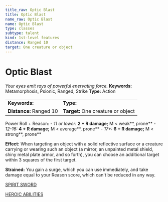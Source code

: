 ```yaml
---
title_raw: Optic Blast
title: Optic Blast
name_raw: Optic Blast
name: Optic Blast
type: classes
subtype: talent
kind: 1st-level features
distance: Ranged 10
target: One creature or object
---
```


# Optic Blast

*Your eyes emit rays of powerful enervating force.* **Keywords:** Metamorphosis, Psionic, Ranged, Strike **Type:** Action

|                         |                                    |
| :---------------------- | :--------------------------------- |
| **Keywords:**           | **Type:**                          |
| **Distance:** Ranged 10 | **Target:** One creature or object |

Power Roll + Reason: - *11 or lower:* **2 + R damage;** M \< weak\*\*, prone\*\* - *12-16:* **4 + R damage;** M \< average\*\*, prone\*\* - *17+:* **6 + R damage;** M \< strong\*\*, prone\*\*

**Effect:** When targeting an object with a solid reflective surface or a creature carrying or wearing such an object (a mirror, an unpainted metal shield, shiny metal plate armor, and so forth), you can choose an additional target within 3 squares of the first target.

**Strained:** You gain a surge, which you can use immediately, and take damage equal to your Reason score, which can't be reduced in any way.

[SPIRIT SWORD](./Spirit%20Sword.md)

[HEROIC ABILITIES](./Heroic%20Abilities/Heroic%20Abilities.md)
